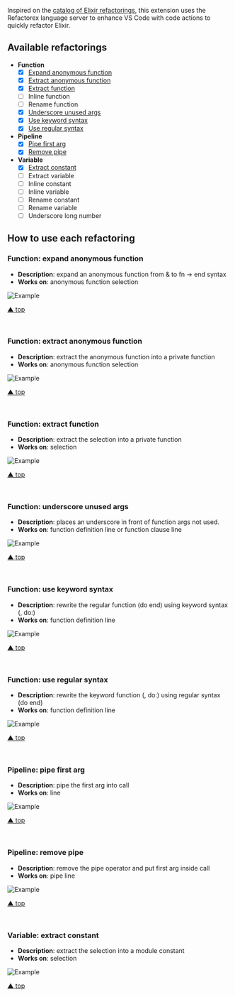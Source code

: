 Inspired on the [catalog of Elixir refactorings](https://github.com/lucasvegi/Elixir-Refactorings), this 
extension uses the Refactorex language server to enhance VS Code with code actions to quickly refactor Elixir.

## Available refactorings
* __Function__
  * [x] [Expand anonymous function](#function-expand-anonymous-function) 
  * [x] [Extract anonymous function](#function-extract-anonymous-function) 
  * [x] [Extract function](#function-extract-function) 
  * [ ] Inline function
  * [ ] Rename function
  * [x] [Underscore unused args](#function-underscore-unused-args) 
  * [x] [Use keyword syntax](#function-use-keyword-syntax) 
  * [x] [Use regular syntax](#function-use-regular-syntax) 

* __Pipeline__
  * [x] [Pipe first arg](#pipeline-pipe-first-arg) 
  * [x] [Remove pipe](#pipeline-remove-pipe) 

* __Variable__
  * [x] [Extract constant](#variable-extract-constant)
  * [ ] Extract variable
  * [ ] Inline constant
  * [ ] Inline variable
  * [ ] Rename constant
  * [ ] Rename variable
  * [ ] Underscore long number

## How to use each refactoring

### Function: expand anonymous function

* __Description__: expand an anonymous function from & to fn -> end syntax
* __Works on__: anonymous function selection

![Example](https://github.com/gp-pereira/refactorex-vscode/blob/main/assets/examples/function/expand_anonymous_function.gif?raw=true)

[▲ top](#available-refactorings)

<br>

### Function: extract anonymous function

* __Description__: extract the anonymous function into a private function
* __Works on__: anonymous function selection

![Example](https://github.com/gp-pereira/refactorex-vscode/blob/main/assets/examples/function/extract_anonymous_function.gif?raw=true)


[▲ top](#available-refactorings)

<br>

### Function: extract function

* __Description__: extract the selection into a private function
* __Works on__: selection

![Example](https://github.com/gp-pereira/refactorex-vscode/blob/main/assets/examples/function/extract_function.gif?raw=true)

[▲ top](#available-refactorings)

<br>

### Function: underscore unused args

* __Description__: places an underscore in front of function args not used.
* __Works on__: function definition line or function clause line

![Example](https://github.com/gp-pereira/refactorex-vscode/blob/main/assets/examples/function/underscore_unused_args.gif?raw=true)

[▲ top](#available-refactorings)

<br>

### Function: use keyword syntax

* __Description__: rewrite the regular function (do end) using keyword syntax (, do:)
* __Works on__: function definition line

![Example](https://github.com/gp-pereira/refactorex-vscode/blob/main/assets/examples/function/use_keyword_syntax.gif?raw=true)

[▲ top](#available-refactorings)

<br>

### Function: use regular syntax

* __Description__: rewrite the keyword function (, do:) using regular syntax (do end)
* __Works on__: function definition line

![Example](https://github.com/gp-pereira/refactorex-vscode/blob/main/assets/examples/function/use_regular_syntax.gif?raw=true)

[▲ top](#available-refactorings)

<br>

### Pipeline: pipe first arg

* __Description__: pipe the first arg into call
* __Works on__: line

![Example](https://github.com/gp-pereira/refactorex-vscode/blob/main/assets/examples/pipeline/pipe_first_arg.gif?raw=true)

[▲ top](#available-refactorings)

<br>

### Pipeline: remove pipe

* __Description__: remove the pipe operator and put first arg inside call
* __Works on__: pipe line

![Example](https://github.com/gp-pereira/refactorex-vscode/blob/main/assets/examples/pipeline/remove_pipe.gif?raw=true)

[▲ top](#available-refactorings)

<br>

### Variable: extract constant

* __Description__: extract the selection into a module constant
* __Works on__: selection

![Example](https://github.com/gp-pereira/refactorex-vscode/blob/main/assets/examples/variable/extract_constant.gif?raw=true)

[▲ top](#available-refactorings)

<br>
